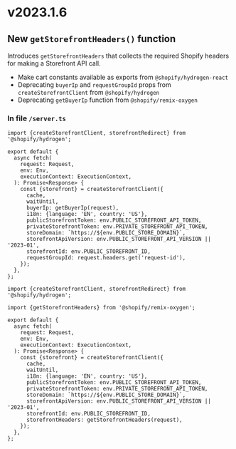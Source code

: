 # v2023.1.6

## New `getStorefrontHeaders()` function

Introduces `getStorefrontHeaders` that collects the required Shopify headers for making a Storefront API call.

- Make cart constants available as exports from `@shopify/hydrogen-react`
- Deprecating `buyerIp` and `requestGroupId` props from `createStorefrontClient` from `@shopify/hydrogen`
- Deprecating `getBuyerIp` function from `@shopify/remix-oxygen`

### In file `/server.ts`

```tsx before
import {createStorefrontClient, storefrontRedirect} from '@shopify/hydrogen';

export default {
  async fetch(
    request: Request,
    env: Env,
    executionContext: ExecutionContext,
  ): Promise<Response> {
    const {storefront} = createStorefrontClient({
      cache,
      waitUntil,
      buyerIp: getBuyerIp(request),
      i18n: {language: 'EN', country: 'US'},
      publicStorefrontToken: env.PUBLIC_STOREFRONT_API_TOKEN,
      privateStorefrontToken: env.PRIVATE_STOREFRONT_API_TOKEN,
      storeDomain: `https://${env.PUBLIC_STORE_DOMAIN}`,
      storefrontApiVersion: env.PUBLIC_STOREFRONT_API_VERSION || '2023-01',
      storefrontId: env.PUBLIC_STOREFRONT_ID,
      requestGroupId: request.headers.get('request-id'),
    });
  },
};
```

```tsx after
import {createStorefrontClient, storefrontRedirect} from '@shopify/hydrogen';

import {getStorefrontHeaders} from '@shopify/remix-oxygen';

export default {
  async fetch(
    request: Request,
    env: Env,
    executionContext: ExecutionContext,
  ): Promise<Response> {
    const {storefront} = createStorefrontClient({
      cache,
      waitUntil,
      i18n: {language: 'EN', country: 'US'},
      publicStorefrontToken: env.PUBLIC_STOREFRONT_API_TOKEN,
      privateStorefrontToken: env.PRIVATE_STOREFRONT_API_TOKEN,
      storeDomain: `https://${env.PUBLIC_STORE_DOMAIN}`,
      storefrontApiVersion: env.PUBLIC_STOREFRONT_API_VERSION || '2023-01',
      storefrontId: env.PUBLIC_STOREFRONT_ID,
      storefrontHeaders: getStorefrontHeaders(request),
    });
  },
};
```
